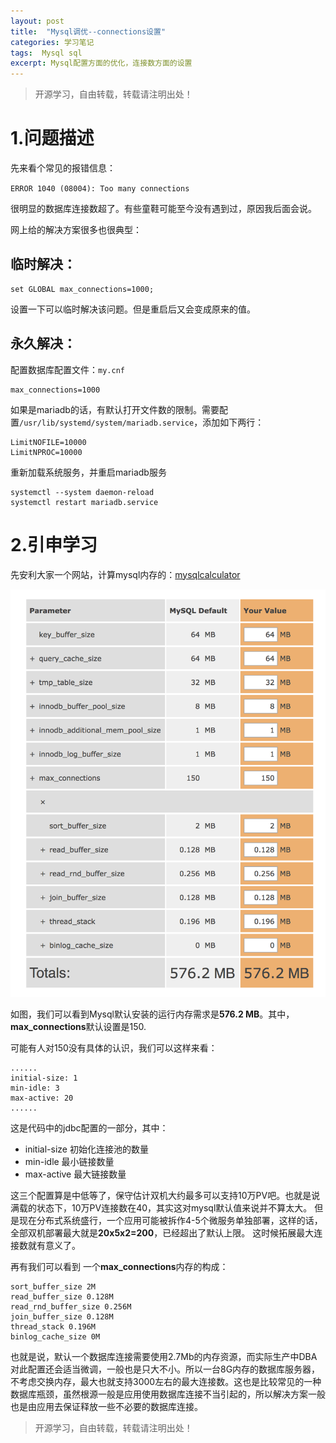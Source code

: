 ```yaml
---
layout: post
title:  "Mysql调优--connections设置"
categories: 学习笔记
tags:  Mysql sql
excerpt: Mysql配置方面的优化，连接数方面的设置
---
```


> 开源学习，自由转载，转载请注明出处！ 

# 1.问题描述

先来看个常见的报错信息：

`ERROR 1040 (08004): Too many connections`

很明显的数据库连接数超了。有些童鞋可能至今没有遇到过，原因我后面会说。

网上给的解决方案很多也很典型：

## 临时解决：


```
set GLOBAL max_connections=1000; 
```

设置一下可以临时解决该问题。但是重启后又会变成原来的值。

## 永久解决：

配置数据库配置文件：`my.cnf`

```
max_connections=1000
```

如果是mariadb的话，有默认打开文件数的限制。需要配置`/usr/lib/systemd/system/mariadb.service`，添加如下两行：

```
LimitNOFILE=10000
LimitNPROC=10000
```

重新加载系统服务，并重启mariadb服务

```
systemctl --system daemon-reload 
systemctl restart mariadb.service
```

# 2.引申学习

先安利大家一个网站，计算mysql内存的：[mysqlcalculator](http://www.mysqlcalculator.com/)

![2018/09/12/1.png](https://github.com/eukire/imgSrc/blob/master/2018/09/12/1.png?raw=true)

如图，我们可以看到Mysql默认安装的运行内存需求是**576.2 MB**。其中，**max_connections**默认设置是150.

可能有人对150没有具体的认识，我们可以这样来看：

```
......
initial-size: 1
min-idle: 3
max-active: 20
......
```

这是代码中的jdbc配置的一部分，其中：

* initial-size 初始化连接池的数量
* min-idle 最小链接数量
* max-active 最大链接数量

这三个配置算是中低等了，保守估计双机大约最多可以支持10万PV吧。也就是说满载的状态下，10万PV连接数在40，其实这对mysql默认值来说并不算太大。
但是现在分布式系统盛行，一个应用可能被拆作4-5个微服务单独部署，这样的话，全部双机部署最大就是**20x5x2=200**，已经超出了默认上限。
这时候拓展最大连接数就有意义了。

再有我们可以看到 一个**max_connections**内存的构成：

```
sort_buffer_size 2M
read_buffer_size 0.128M
read_rnd_buffer_size 0.256M
join_buffer_size 0.128M
thread_stack 0.196M
binlog_cache_size 0M
```

也就是说，默认一个数据库连接需要使用2.7Mb的内存资源，而实际生产中DBA对此配置还会适当微调，一般也是只大不小。所以一台8G内存的数据库服务器，不考虑交换内存，最大也就支持3000左右的最大连接数。这也是比较常见的一种数据库瓶颈，虽然根源一般是应用使用数据库连接不当引起的，所以解决方案一般也是由应用去保证释放一些不必要的数据库连接。

> 开源学习，自由转载，转载请注明出处！ 



 


